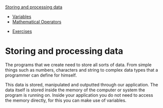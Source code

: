 [Storing and processing data](../storing_and_processing_data/readme.md)
* [Variables](../storing_and_processing_data/variables.md)
* [Mathematical Operators](../storing_and_processing_data/mathematical_operators.md)
<!-- * [Quiz](../storing_and_processing_data/quiz.md) -->
* [Exercises](../storing_and_processing_data/exercises.md)

# Storing and processing data

The programs that we create need to store all sorts of data. From simple things such as numbers, characters and string to complex data types that a programmer can define for himself.

This data is stored, manipulated and outputted through our application. The data itself is stored inside the memory of the computer or system the program is running on. Inside your application you do not need to access the memory directly, for this you can make use of variables.

